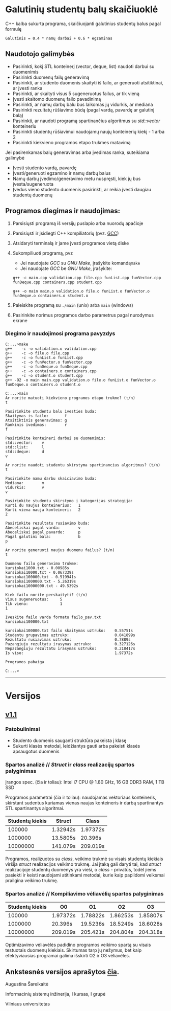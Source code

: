 # Galutinių studentų balų skaičiuoklė

C++ kalba sukurta programa, skaičiuojanti galutinius studentų balus pagal formulę

    Galutinis = 0.4 * namų darbai + 0.6 * egzaminas



## Naudotojo galimybės

 - Pasirinkti, kokį STL konteinerį (vector, deque, list) naudoti darbui su duomenimis
 - Pasirinkti duomenų failų generavimą
 - Pasirinkti, ar studento duomenis skaityti iš failo, ar generuoti atsitiktinai, ar įvesti ranka
 - Pasirinkti, ar skaityti visus 5 sugeneruotus failus, ar tik vieną
 - Įvesti skaitomo duomenų failo pavadinimą
 - Pasirinkti, ar namų darbų balu bus laikomas jų vidurkis, ar mediana
 - Pasirinkti rezultatų rūšiavimo būdą (pagal vardą, pavardę ar galutinį balą)
 - Pasirinkti, ar naudoti programą spartinančius algoritmus su *std::vector* konteineriu
 - Pasirinkti studentų rūšiavimui naudojamų naujų konteinerių kiekį - 1 arba 2
 - Pasirinkti kiekvieno programos etapo trukmes matavimą
 
 Jei pasirenkamas balų generavimas arba įvedimas ranka, suteikiama galimybė
 - Įvesti studento vardą, pavardę
 - Įvesti/generuoti egzamino ir namų darbų balus
 - Namų darbų įvedimo/generavimo metu nuspręsti, kiek jų bus įvesta/sugeneruota
 - Įvedus vieno studento duomenis pasirinkti, ar reikia įvesti daugiau studentų duomenų


## Programos diegimas ir naudojimas:

 1. Parsisiųsti programą iš versijų puslapio arba nuorodų apačioje
 2. Parsisiųsti ir įsidiegti C++ kompiliatorių (pvz. [GCC](https://gcc.gnu.org/))
 3. Atsidaryti terminalą ir jame įvesti programos vietą diske
 4. Sukompiliuoti programą, pvz
	- Jei naudojate *GCC* su *GNU Make*, įrašykite komandą`make`
	- Jei naudojate *GCC* be *GNU Make*, įrašykite: 
	
	`g++ -c main.cpp validation.cpp file.cpp funList.cpp funVector.cpp funDeque.cpp containers.cpp student.cpp`
	
	`g++ -o main main.o validation.o file.o funList.o funVector.o funDeque.o containers.o student.o`
5. Paleiskite programą su `./main` (unix) arba `main` (windows)
6. Pasirinkite norimus programos darbo parametrus pagal nurodymus ekrane

### Diegimo ir naudojimosi programa pavyzdys

```
C:...>make
g++    -c -o validation.o validation.cpp
g++    -c -o file.o file.cpp
g++    -c -o funList.o funList.cpp
g++    -c -o funVector.o funVector.cpp
g++    -c -o funDeque.o funDeque.cpp
g++    -c -o containers.o containers.cpp
g++    -c -o student.o student.cpp
g++ -O2 -o main main.cpp validation.o file.o funList.o funVector.o funDeque.o containers.o student.o

C:...>main
Ar norite matuoti kiekvieno programos etapo trukme? (t/n)
t

Pasirinkite studentu balu ivesties buda:
Skaitymas is failo:       f
Atsitiktinis generavimas: g
Rankinis ivedimas:        r
f

Pasirinkite konteineri darbui su duomenimis:
std::vector:    v
std::list:      l
std::deque:     d
v

Ar norite naudoti studentu skirstyma spartinancius algoritmus? (t/n)
t

Pasirinkite namu darbu skaiciavimo buda:
Mediana:        m
Vidurkis:       v
v

Pasirinkite studentu skirstymo i kategorijas strategija:
Kurti du naujus konteinerius:   1
Kurti viena nauja konteineri:   2
2

Pasirinkite rezultatu rusiavimo buda:
Abeceliskai pagal varda:        v
Abeceliskai pagal pavarde:      p
Pagal galutini bala:            b
p

Ar norite generuoti naujus duomenu failus? (t/n)
t

Duomenu failu generavimo trukme:
kursiokai1000.txt - 0.00985s
kursiokai10000.txt - 0.067339s
kursiokai100000.txt - 0.519941s
kursiokai1000000.txt - 5.26319s
kursiokai10000000.txt - 49.5392s

Kiek failu norite perskaityti? (t/n)
Visus sugeneruotus:     5
Tik viena:              1
1

Iveskite failo varda formatu failo_pav.txt
kursiokai100000.txt

kursiokai100000.txt failo skaitymas uztruko:    0.55751s
Studentu grupavimas uztruko:                    0.041899s
Rezultatu rusiavimas uztruko:                   0.7889s
Pazangiuju rezultatu irasymas uztruko:          0.327126s
Nepazangiuju rezultatu irasymas uztruko:        0.218417s
Is viso:                                        1.97372s

Programos pabaiga

C:...>
```

-------------------------------------

# Versijos

## [v1.1](https://github.com/Naktis/final-grades-2/releases/tag/v1.1)
### Patobulinimai
 - Studento duomenis sauganti struktūra pakeista į klasę
 - Sukurti klasės metodai, leidžiantys gauti arba pakeisti klasės apsaugotus duomenis

### Spartos analizė // *Struct* ir *class* realizacijų spartos palyginimas
Įrangos spec. (čia ir toliau): Intel i7 CPU @ 1.80 GHz, 16 GB DDR3 RAM, 1 TB SSD

Programos parametrai (čia ir toliau): naudojamas vektoriaus konteineris, skirstant sudentus kuriamas vienas naujas konteineris ir darbą spartinantys STL spartinantys algoritmai.

| Studentų kiekis | Struct   | Class    |
| --------------- | -------- | -------- |
| 100000          | 1.32942s | 1.97372s |
| 1000000         | 13.5805s | 20.396s  |
| 10000000        | 141.079s | 209.019s |

Programos, realizuotos su *class*, veikimo trukmė su visais studentų kiekiais viršija *struct* realizacijos veikimo trukmę. Jai įtaką gali daryti tai, kad *struct* realizacijoje studentų duomenys yra vieši, o *class* - privatūs, todėl jiems pasiekti ir keisti naudojami atitinkami metodai, kurie kaip papildomi veiksmai prailgina veikimo trukmę.

### Spartos analizė // Kompiliavimo vėliavėlių spartos palyginimas

| Studentų kiekis | O0       | O1       | O2       | O3       |
| --------------- | -------- | -------- | -------- | -------- |
| 100000          | 1.97372s | 1.78822s | 1.86253s | 1.85807s |
| 1000000         | 20.396s  | 19.5236s | 18.5249s | 18.6028s |
| 10000000        | 209.019s | 205.421s | 204.804s | 204.318s |

Optimizavimo vėliavėlės padidino programos veikimo spartą su visais testuotais duomenų kiekiais. Skirtumas tarp jų nežymus, bet kaip efektyviausias programai galima išskirti O2 ir O3 vėliavėles.

Ankstesnės versijos aprašytos [čia](https://github.com/Naktis/final-grades/blob/master/README.md).
------------
Augustina Šareikaitė

Informacinių sistemų inžinerija, I kursas, I grupė

Vilniaus universitetas
